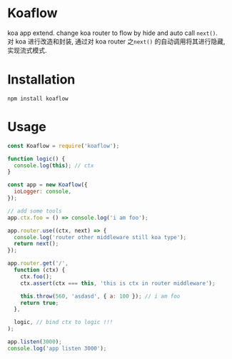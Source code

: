 # Koaflow

koa app extend. change koa router to flow by hide and auto call `next()`.   
对 koa 进行改造和封装, 通过对 koa router 之`next()` 的自动调用将其进行隐藏, 实现流式模式.

# Installation
`npm install koaflow`

# Usage
```javascript
const Koaflow = require('koaflow');

function logic() {
  console.log(this); // ctx
}

const app = new Koaflow({
  ioLogger: console,
});

// add some tools
app.ctx.foo = () => console.log('i am foo');

app.router.use((ctx, next) => {
  console.log('router other middleware still koa type');
  return next();
});

app.router.get('/',
  function (ctx) {
    ctx.foo();
    ctx.assert(ctx === this, 'this is ctx in router middleware');

    this.throw(560, 'asdasd', { a: 100 }); // i am foo
    return true;
  },

  logic, // bind ctx to logic !!!
);

app.listen(3000);
console.log('app listen 3000');
```
